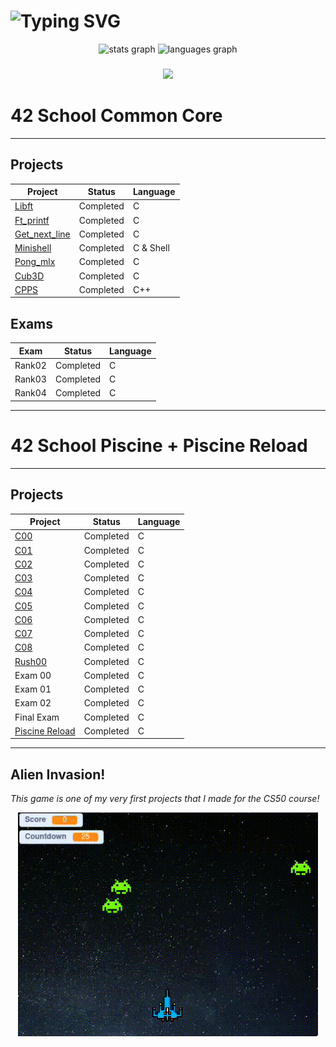 # <div align="left"> ![Typing SVG](https://readme-typing-svg.demolab.com?font=Ubuntu+Mono&weight=100&size=30&letterSpacing=&duration=500&pause=5000&color=1E90FF&vCenter=true&width=600&lines=%24%3E+Hello,+I'm+Gabriel+La+Rocque!🐧)

<div align="center">
  <img src="https://github-readme-stats.vercel.app/api?username=larocqueg&hide_title=false&hide_rank=false&show_icons=true&include_all_commits=true&count_private=true&disable_animations=false&theme=github_dark&locale=en&hide_border=true&order=1" height="150" alt="stats graph"  />
  <img src="https://github-readme-stats.vercel.app/api/top-langs?username=larocqueg&locale=en&hide_title=false&layout=compact&card_width=320&langs_count=5&theme=github_dark&hide_border=true&order=2" height="150" alt="languages graph"  />
</div>

###

<p align="middle">
  <a href="https://skillicons.dev">
    <img src="https://skillicons.dev/icons?i=linux,bash,c,vim,neovim,vscode,git,github" />
  </a>
</p>

# 42 School Common Core
---
## Projects

| Project | Status   | Language |
| ------- | -------- | -------- |
| [Libft](https://github.com/larocqueg/42_Libft) | Completed | C        |
| [Ft_printf](https://github.com/larocqueg/42_ft_printf.git)| Completed | C        |
| [Get_next_line](https://github.com/larocqueg/42_get_next_line.git)| Completed | C   | 
| [Minishell](https://github.com/larocqueg/42_Minishell.git) | Completed | C & Shell | 
| [Pong_mlx](https://github.com/larocqueg/Pong_mlx.git) | Completed | C | 
| [Cub3D](https://github.com/therappha/42_cub3D.git) | Completed | C | 
| [CPPS](https://github.com/larocqueg/CPPS) | Completed | C++ |


 
## Exams
| Exam | Status | Language |
| ---- | ------ | -------- |
| Rank02 | Completed | C |
| Rank03 | Completed | C |
| Rank04 | Completed | C |
---

# 42 School Piscine + Piscine Reload
---
## Projects

| Project |  Status   | Language |
| ------- | --------  | -------- |
| [C00](https://github.com/larocqueg/42-Porto-Piscine/tree/master/C00)   | Completed |    C     |
| [C01](https://github.com/larocqueg/42-Porto-Piscine/tree/master/C01)   | Completed |    C     |
| [C02](https://github.com/larocqueg/42-Porto-Piscine/tree/master/C02)   | Completed |    C     |
| [C03](https://github.com/larocqueg/42-Porto-Piscine/tree/master/C03)   | Completed |    C     |
| [C04](https://github.com/larocqueg/42-Porto-Piscine/tree/master/C04)   | Completed |    C     |
| [C05](https://github.com/larocqueg/42-Porto-Piscine/tree/master/C05)   | Completed |    C     |
| [C06](https://github.com/larocqueg/42-Porto-Piscine/tree/master/C06)   | Completed |    C     |
| [C07](https://github.com/larocqueg/42-Porto-Piscine/tree/master/C07)   | Completed |    C     |
| [C08](https://github.com/larocqueg/42-Porto-Piscine/tree/master/C08)   | Completed |    C     |
| [Rush00](https://github.com/larocqueg/42-Porto-Piscine/tree/master/Rush00/ex00) | Completed | C |
| Exam 00  | Completed |    C     |
| Exam 01  | Completed |    C     |
| Exam 02  | Completed |    C     |
| Final Exam  | Completed |    C     |
| [Piscine Reload](https://github.com/larocqueg/42-Porto-Piscine-Reload.git) | Completed | C |

---
## Alien Invasion!

_This game is one of my very first projects that I made for the CS50 course!_

<div align="middle">
  <a href="https://scratch.mit.edu/projects/961125462/" target="_blank">
    <img src="https://github.com/larocqueg/larocqueg/blob/main/alien_invasion.gif" width="480">
  </a>
</div>
